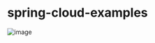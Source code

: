 # spring-cloud-examples

[//]: #![image](https://user-images.githubusercontent.com/31322235/58746940-4dcca800-8432-11e9-9b5c-1c476df3605c.png)
![image](https://user-images.githubusercontent.com/31322235/140402992-9a4cacfc-0dd2-4518-9e28-436d2b4a3ca2.png)
